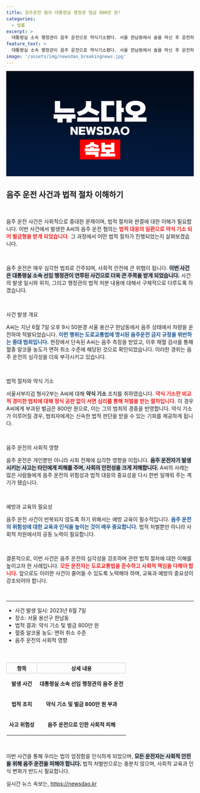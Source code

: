 ```yaml
---
title: 음주운전 혐의 대통령실 행정관 벌금 800만 원!
categories:
  - 법률
excerpt: >
  대통령실 소속 행정관이 음주 운전으로 약식기소됐다. 서울 한남동에서 술을 마신 후 운전하다 적발된 그는 벌금 800만 원에 처해졌다. 이번 사건이 불러일으킨 파장은 무엇일까? 클릭해 확인하세요!
feature_text: >
  대통령실 소속 행정관이 음주 운전으로 약식기소됐다. 서울 한남동에서 술을 마신 후 운전하다 적발된 그는 벌금 800만 원에 처해졌다. 이번 사건이 불러일으킨 파장은 무엇일까? 클릭해 확인하세요!
image: '/assets/img/newsdao_breakingnews.jpg'
---
```


<p><img src="/assets/img/newsdao_breakingnews.jpg" alt="firstkoreanews 속보" /></p>

<h2 data-ke-size="size26">음주 운전 사건과 법적 절차 이해하기</h2>

<p data-ke-size="size16">&nbsp;</p>

<p>음주 운전 사건은 사회적으로 중대한 문제이며, 법적 절차와 판결에 대한 이해가 필요합니다. 이번 사건에서 발생한 A씨의 음주 운전 혐의는 <b><span style="color: #ee2323;">법적 대응의 일환으로 약식 기소 되어 벌금형을 받게 되었습니다.</span></b> 그 과정에서 어떤 법적 절차가 진행되었는지 살펴보겠습니다. </p>

<p data-ke-size="size16">&nbsp;</p>

<p>음주 운전은 매우 심각한 범죄로 간주되며, 사회적 안전에 큰 위협이 됩니다. <b><span style="background-color: #21538527;">이번 사건은 대통령실 소속 선임 행정관이 연루된 사건으로 더욱 큰 주목을 받게 되었습니다.</span></b> 사건의 발생 일시와 위치, 그리고 행정관의 법적 처분 내용에 대해서 구체적으로 다루도록 하겠습니다. </p>

<p data-ke-size="size16">&nbsp;</p>

<p>사건 발생 개요</p>

<p>A씨는 지난 6월 7일 오후 9시 50분경 서울 용산구 한남동에서 음주 상태에서 차량을 운전하여 적발되었습니다. <b><span style="color: #1a5490;">이런 행위는 도로교통법에 명시된 음주운전 금지 규정을 위반하는 중대 범죄입니다.</span></b> 현장에서 단속된 A씨는 음주 측정을 받았고, 이후 채혈 검사를 통해 혈중 알코올 농도가 면허 취소 수준에 해당된 것으로 확인되었습니다. 이러한 경위는 음주 운전의 심각성을 더욱 부각시키고 있습니다.</p>

<p data-ke-size="size16">&nbsp;</p>

<p>법적 절차와 약식 기소</p>

<p>서울서부지검 형사2부는 A씨에 대해 <strong>약식 기소</strong> 조치를 취하였습니다. <b><span style="color: #ee2323;">약식 기소란 비교적 경미한 범죄에 대해 정식 공판 없이 서면 심리를 통해 처벌을 받는 절차입니다.</span></b> 이 경우 A씨에게 부과된 벌금은 800만 원으로, 이는 그의 범죄의 경중을 반영합니다. 약식 기소가 이루어질 경우, 범죄자에게는 신속한 법적 판단을 받을 수 있는 기회를 제공하게 됩니다. </p>

<p data-ke-size="size16">&nbsp;</p>

<p>음주 운전의 사회적 영향</p>

<p>음주 운전은 개인뿐만 아니라 사회 전체에 심각한 영향을 미칩니다. <b><span style="background-color: #21538527;">음주 운전자가 발생시키는 사고는 타인에게 피해를 주며, 사회의 안전성을 크게 저해합니다.</span></b> A씨의 사례는 많은 사람들에게 음주 운전의 위험성과 법적 대응의 중요성을 다시 한번 일깨워 주는 계기가 됐습니다. </p>

<p data-ke-size="size16">&nbsp;</p>

<p>예방과 교육의 필요성</p>

<p>음주 운전 사건이 반복되지 않도록 하기 위해서는 예방 교육이 필수적입니다. <b><span style="color: #1a5490;">음주 운전의 위험성에 대한 교육과 인식을 높이는 것이 매우 중요합니다.</span></b> 법적 처벌뿐만 아니라 사회적 차원에서의 공동 노력이 필요합니다. </p>

<p data-ke-size="size16">&nbsp;</p>

<p>결론적으로, 이번 사건은 음주 운전의 심각성을 강조하며 관련 법적 절차에 대한 이해를 높이고자 한 사례입니다. <b><span style="color: #ee2323;">모든 운전자는 도로교통법을 준수하고 사회적 책임을 다해야 합니다.</span></b> 앞으로도 이러한 사건이 줄어들 수 있도록 노력해야 하며, 교육과 예방의 중요성이 강조되어야 합니다. </p>

<p data-ke-size="size16">&nbsp;</p>

<hr>

<ul>
    <li>사건 발생 일시: 2023년 6월 7일</li>
    <li>장소: 서울 용산구 한남동</li>
    <li>법적 결과: 약식 기소 및 벌금 800만 원</li>
    <li>혈중 알코올 농도: 면허 취소 수준</li>
    <li>음주 운전의 사회적 영향</li>
</ul>

<p data-ke-size="size16">&nbsp;</p>

<table style="width: 100%; border-collapse: collapse; margin-top: 20px;">
    <thead>
        <tr>
            <th style="text-align: center; border: 1px solid #ccc;">항목</th>
            <th style="text-align: center; border: 1px solid #ccc;">상세 내용</th>
        </tr>
    </thead>
    <tbody>
        <tr>
            <td style="text-align: center; height: 50px;"><b>발생 사건</b></td>
            <td style="text-align: center; height: 50px;"><b>대통령실 소속 선임 행정관의 음주 운전</b></td>
        </tr>
        <tr>
            <td style="text-align: center; height: 50px;"><b>법적 조치</b></td>
            <td style="text-align: center; height: 50px;"><b>약식 기소 및 벌금 800만 원 부과</b></td>
        </tr>
        <tr>
            <td style="text-align: center; height: 50px;"><b>사고 위험성</b></td>
            <td style="text-align: center; height: 50px;"><b>음주 운전으로 인한 사회적 피해</b></td>
        </tr>
    </tbody>
</table>

<p data-ke-size="size16">&nbsp;</p>

<p>이번 사건을 통해 우리는 법의 엄정함을 인식하게 되었으며, <b><span style="background-color: #21538527;">모든 운전자는 사회적 안전을 위해 음주 운전을 피해야 합니다.</span></b> 법적 처벌만으로는 충분치 않으며, 사회적 교육과 인식 변화가 반드시 필요합니다. </p>
실시간 뉴스 속보는, <a href="https://newsdao.kr" rel="dofollow">https://newsdao.kr</a>


